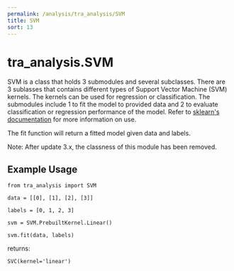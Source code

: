 ```yaml
---
permalink: /analysis/tra_analysis/SVM
title: SVM
sort: 13
---
```


# tra_analysis.SVM

SVM is a class that holds 3 submodules and several subclasses. There are 3 sublasses that contains different types of Support Vector Machine (SVM) kernels. The kernels can be used for regression or classification. The submodules include 1 to fit the model to provided data and 2 to evaluate classification or regression performance of the model. Refer to [sklearn's documentation](https://scikit-learn.org/stable/modules/svm.html) for more information on use.

The fit function will return a fitted model given data and labels.

Note: After update 3.x, the classness of this module has been removed.

## Example Usage

```
from tra_analysis import SVM

data = [[0], [1], [2], [3]]

labels = [0, 1, 2, 3]

svm = SVM.PrebuiltKernel.Linear()

svm.fit(data, labels)
```
returns:
```
SVC(kernel='linear')
```